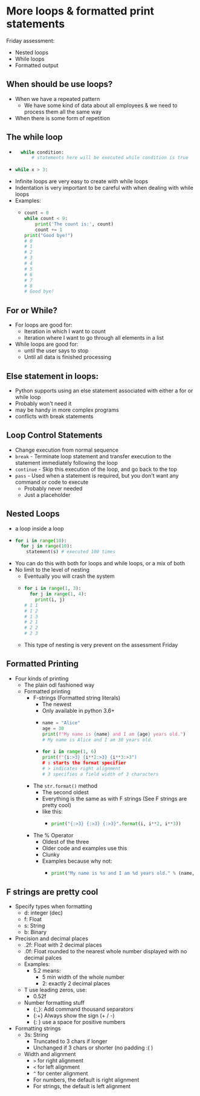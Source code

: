 # More loops & formatted print statements

Friday assessment:
- Nested loops
- While loops
- Formatted output

## When should be use loops?
- When we have a repeated pattern
  - We have some kind of data about all employees & we need to process them all the same way
- When there is some form of repetition 

## The while loop
- ```python
    while condition:
        # statements here will be executed while condition is true
- ```python
  while x > 3:
- Infinite loops are very easy to create with while loops
- Indentation is very important to be careful with when dealing with while loops
- Examples:
  - ```python
    count = 0
    while count < 9:
        print('The count is:', count)
        count += 1
    print("Good bye!")
    # 0
    # 1
    # 2
    # 3
    # 4
    # 5
    # 6
    # 7
    # 8
    # Good bye!

## For or While?
- For loops are good for:
  - Iteration in which I want to count
  - Iteration where I want to go through all elements in a list
- While loops are good for:
  - until the user says to stop
  - Until all data is finished processing

## Else statement in loops:
- Python supports using an else statement associated with either a for or while loop
- Probably won't need it
- may be handy in more complex programs
- conflicts with break statements

## Loop Control Statements
- Change execution from normal sequence
- `break` - Terminate loop statement and transfer execution to the statement immediately following the loop
- `continue` - Skip this execution of the loop, and go back to the top
- `pass` - Used when a statement is required, but you don't want any command or code to execute
  - Probably never needed
  - Just a placeholder

## Nested Loops
- a loop inside a loop
- ```python
  for i in range(10):
    for j in range(10):
      statement(s) # executed 100 times
- You can do this with both for loops and while loops, or a mix of both
- No limit to the level of nesting
  - Eventually you will crash the system
  - ```python
    for i in range(1, 3):
      for j in range(1, 4):
        print(i, j)
    # 1 1
    # 1 2
    # 1 3
    # 2 1
    # 2 2
    # 2 3
  - This type of nesting is very prevent on the assessment Friday

## Formatted Printing
- Four kinds of printing
  - The plain odl fashioned way
  - Formatted printing
    - F-strings (Formatted string literals)
      - The newest
      - Only available in python 3.6+
      - ```python
        name = "Alice"
        age = 30
        print(f"My name is {name} and I am {age} years old.")
        # My name is Alice and I am 30 years old.
      - ```python
        for i in range(1, 6)
        print(f"{i:>3} {i**2:>3} {i**3:>3")
        # : starts the format specifier
        # > indicates right alignment
        # 3 specifies a field width of 3 characters
    - The `str.format()` method
      - The second oldest
      - Everything is the same as with F strings (See F strings are pretty cool)
      - like this:
        - ```python
          print("{:>3} {:>3} {:>3}".format(i, i**2, i**3))
    - The % Operator
      - Oldest of the three
      - Older code and examples use this
      - Clunky
      - Examples because why not:
        - ```python
          print("My name is %s and I am %d years old." % (name, age))

## F strings are pretty cool
- Specify types when formatting
  - d: integer (dec)
  - f: Float
  - s: String
  - b: Binary
- Precision and decimal places
  - .2f: Float with 2 decimal places
  - .0f: Float rounded to the nearest whole number displayed with no decimal palces
  - Examples:
    - 5.2 means:
      - 5 min width of the whole number
      - 2: exactly 2 decimal places
  - T use leading zeros, use:
    - 0.52f 
  - Number formatting stuff
    - {:,}: Add command thousand separators
    - {:+} Always show the sign (+ / -)
    - {: } use a space for positive numbers
- Formatting strings
  - 3s: String
    - Truncated to 3 chars if longer
    - Unchanged if 3 chars or shorter (no padding :( )
  - Width and alignment
    - `>` for right alignment
    - `<` for left alignment
    - `^` for center alignment
    - For numbers, the default is right alignment
    - For strings, the default is left alignment